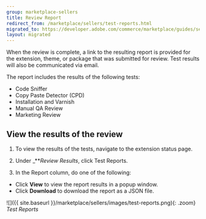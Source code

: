 ```yaml
---
group: marketplace-sellers
title: Review Report
redirect_from: /marketplace/sellers/test-reports.html
migrated_to: https://developer.adobe.com/commerce/marketplace/guides/sellers/review-report/
layout: migrated
---
```


When the review is complete, a link to the resulting report is provided for the extension, theme, or package that was submitted for review. Test results will also be communicated via email.

The report includes the results of the following tests:

-  Code Sniffer
-  Copy Paste Detector (CPD)
-  Installation and Varnish
-  Manual QA Review
-  Marketing Review

## View the results of the review

1. To view the results of the tests, navigate to the extension status page.

1. Under _**_Review Results_, click <span class="btn">Test Reports</span>.

1. In the Report column, do one of the following:

-  Click **View** to view the report results in a popup window.
-  Click **Download** to download the report as a JSON file.

![]({{ site.baseurl }}/marketplace/sellers/images/test-reports.png){: .zoom}
_Test Reports_
